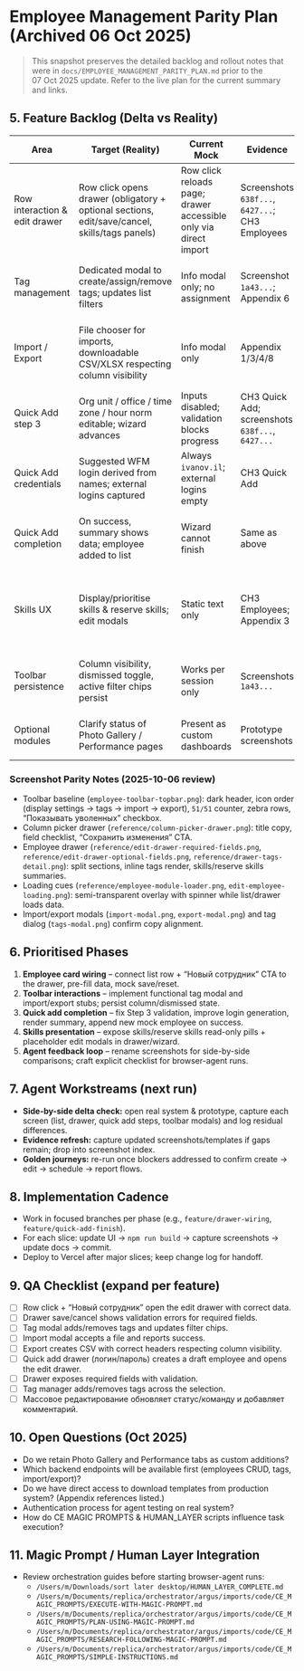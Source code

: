# Employee Management Parity Plan (Archived 06 Oct 2025)

> This snapshot preserves the detailed backlog and rollout notes that were in
> `docs/EMPLOYEE_MANAGEMENT_PARITY_PLAN.md` prior to the 07 Oct 2025 update.
> Refer to the live plan for the current summary and links.

## 5. Feature Backlog (Delta vs Reality)
| Area | Target (Reality) | Current Mock | Evidence | Required Actions |
| ---- | ---------------- | ------------ | -------- | ---------------- |
| Row interaction & edit drawer | Row click opens drawer (obligatory + optional sections, edit/save/cancel, skills/tags panels) | Row click reloads page; drawer accessible only via direct import | Screenshots `638f...`, `6427...`; CH3 Employees | Wire row click + “Новый сотрудник” CTA to `EmployeeEditDrawer`; pre-fill data; stub save/reset actions |
| Tag management | Dedicated modal to create/assign/remove tags; updates list filters | Info modal only; no assignment | Screenshot `1a43...`; Appendix 6 | Implement mock tag CRUD + assignment state; persist for selected employees |
| Import / Export | File chooser for imports, downloadable CSV/XLSX respecting column visibility | Info modal only | Appendix 1/3/4/8 | Provide stubbed uploads (accept file, show success toast) & CSV download mirroring template headers |
| Quick Add step 3 | Org unit / office / time zone / hour norm editable; wizard advances | Inputs disabled; validation blocks progress | CH3 Quick Add; screenshots `638f...`, `6427...` | Enable fields, set sensible defaults from team, ensure validation passes |
| Quick Add credentials | Suggested WFM login derived from names; external logins captured | Always `ivanov.il`; external logins empty | CH3 Quick Add | Generate login from form data (transliteration), allow edit, capture external logins list |
| Quick Add completion | On success, summary shows data; employee added to list | Wizard cannot finish | Same as above | After step 4, push new mock employee into list state; show success toast |
| Skills UX | Display/prioritise skills & reserve skills; edit modals | Static text only | CH3 Employees; Appendix 3 | Render read-only pills in drawer + quick add summary; add placeholder edit modal with mock state |
| Toolbar persistence | Column visibility, dismissed toggle, active filter chips persist | Works per session only | Screenshots `1a43...` | Store settings in localStorage; display active filter chips matching real UI |
| Optional modules | Clarify status of Photo Gallery / Performance pages | Present as custom dashboards | Prototype screenshots | Document as demo-only until backend scope defined |

### Screenshot Parity Notes (2025-10-06 review)
- Toolbar baseline (`employee-toolbar-topbar.png`): dark header, icon order (display settings → tags → import → export), `51/51` counter, zebra rows, “Показывать уволенных” checkbox.
- Column picker drawer (`reference/column-picker-drawer.png`): title copy, field checklist, “Сохранить изменения” CTA.
- Employee drawer (`reference/edit-drawer-required-fields.png`, `reference/edit-drawer-optional-fields.png`, `reference/drawer-tags-detail.png`): split sections, inline tags render, skills/reserve skills summaries.
- Loading cues (`reference/employee-module-loader.png`, `edit-employee-loading.png`): semi-transparent overlay with spinner while list/drawer loads data.
- Import/export modals (`import-modal.png`, `export-modal.png`) and tag dialog (`tags-modal.png`) confirm copy alignment.

## 6. Prioritised Phases
1. **Employee card wiring** – connect list row + “Новый сотрудник” CTA to the drawer, pre-fill data, mock save/reset.
2. **Toolbar interactions** – implement functional tag modal and import/export stubs; persist column/dismissed state.
3. **Quick add completion** – fix Step 3 validation, improve login generation, render summary, append new mock employee on success.
4. **Skills presentation** – expose skills/reserve skills read-only pills + placeholder edit modals in drawer/wizard.
5. **Agent feedback loop** – rename screenshots for side-by-side comparisons; craft explicit checklist for browser-agent runs.

## 7. Agent Workstreams (next run)
- **Side-by-side delta check:** open real system & prototype, capture each screen (list, drawer, quick add steps, toolbar modals) and log residual differences.
- **Evidence refresh:** capture updated screenshots/templates if gaps remain; drop into screenshot index.
- **Golden journeys:** re-run once blockers addressed to confirm create → edit → schedule → report flows.

## 8. Implementation Cadence
- Work in focused branches per phase (e.g., `feature/drawer-wiring`, `feature/quick-add-finish`).
- For each slice: update UI → `npm run build` → capture screenshots → update docs → commit.
- Deploy to Vercel after major slices; keep change log for handoff.

## 9. QA Checklist (expand per feature)
- [ ] Row click + “Новый сотрудник” open the edit drawer with correct data.
- [ ] Drawer save/cancel shows validation errors for required fields.
- [ ] Tag modal adds/removes tags and updates filter chips.
- [ ] Import modal accepts a file and reports success.
- [ ] Export creates CSV with correct headers respecting column visibility.
- [ ] Quick add drawer (логин/пароль) creates a draft employee and opens the edit drawer.
- [ ] Drawer exposes required fields with validation.
- [ ] Tag manager adds/removes tags across the selection.
- [ ] Массовое редактирование обновляет статус/команду и добавляет комментарий.

## 10. Open Questions (Oct 2025)
- Do we retain Photo Gallery and Performance tabs as custom additions?
- Which backend endpoints will be available first (employees CRUD, tags, import/export)?
- Do we have direct access to download templates from production system? (Appendix references listed.)
- Authentication process for agent testing on real system?
- How do CE MAGIC PROMPTS & HUMAN_LAYER scripts influence task execution?

## 11. Magic Prompt / Human Layer Integration
- Review orchestration guides before starting browser-agent runs:
  - `/Users/m/Downloads/sort later desktop/HUMAN_LAYER_COMPLETE.md`
  - `/Users/m/Documents/replica/orchestrator/argus/imports/code/CE_MAGIC_PROMPTS/EXECUTE-WITH-MAGIC-PROMPT.md`
  - `/Users/m/Documents/replica/orchestrator/argus/imports/code/CE_MAGIC_PROMPTS/PLAN-USING-MAGIC-PROMPT.md`
  - `/Users/m/Documents/replica/orchestrator/argus/imports/code/CE_MAGIC_PROMPTS/RESEARCH-FOLLOWING-MAGIC-PROMPT.md`
  - `/Users/m/Documents/replica/orchestrator/argus/imports/code/CE_MAGIC_PROMPTS/SIMPLE-INSTRUCTIONS.md`
